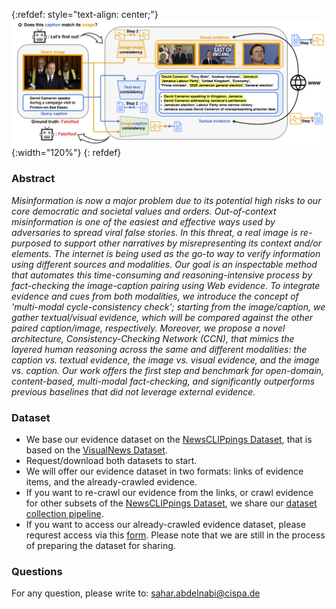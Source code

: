 {:refdef: style="text-align: center;"}
![teaser](teaser.PNG){:width="120%"}
{: refdef}

### Abstract
*Misinformation is now a major problem due to its potential high risks to our core democratic and societal values and orders. Out-of-context misinformation is one of the easiest and effective ways used by adversaries to spread viral false stories. In this threat, a real image is re-purposed to support other narratives by misrepresenting its context and/or elements. The internet is being used as the go-to way to verify information using different sources and modalities. Our goal is an inspectable method that automates this time-consuming and reasoning-intensive process by fact-checking the image-caption pairing using Web evidence. To integrate evidence and cues from both modalities, we introduce the concept of 'multi-modal cycle-consistency check'; starting from the image/caption, we gather textual/visual evidence, which will be compared against the other paired caption/image, respectively. Moreover, we propose a novel architecture, Consistency-Checking Network (CCN), that mimics the layered human reasoning across the same and different modalities: the caption vs. textual evidence, the image vs. visual evidence, and the image vs. caption. Our work offers the first step and benchmark for open-domain, content-based, multi-modal fact-checking, and significantly outperforms previous baselines that did not leverage external evidence.*

### Dataset
- We base our evidence dataset on the [NewsCLIPpings Dataset](https://github.com/g-luo/news_clippings), that is based on the [VisualNews Dataset](https://github.com/FuxiaoLiu/VisualNews-Repository).
- Request/download both datasets to start. 
- We will offer our evidence dataset in two formats: links of evidence items, and the already-crawled evidence. 
- If you want to re-crawl our evidence from the links, or crawl evidence for other subsets of the [NewsCLIPpings Dataset](https://github.com/g-luo/news_clippings), we share our [dataset collection pipeline](https://github.com/S-Abdelnabi/OoC-multi-modal-fc/tree/main/dataset_collection). 
- If you want to access our already-crawled evidence dataset, please requrest access via this [form](https://forms.gle/HZeUK1EEveGF9yEV9). Please note that we are still in the process of preparing the dataset for sharing. 

### Questions 
For any question, please write to: sahar.abdelnabi@cispa.de



